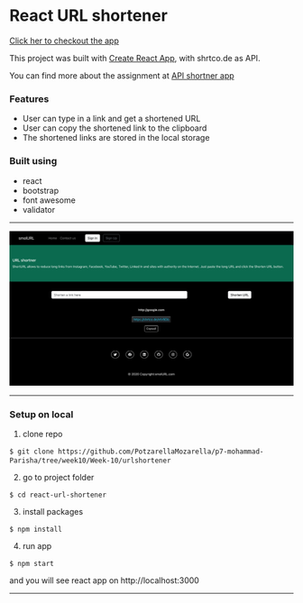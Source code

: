 # React URL shortener

[Click her to checkout the app](https://smolurlshortener.netlify.app/)

This project was built with [Create React App](https://github.com/facebook/create-react-app), with shrtco.de as API.

You can find more about the assignment at [API shortner app](https://pestotech.teachable.com/courses/1911069/lectures/43351654) 

### Features
* User can type in a link and get a shortened URL
* User can copy the shortened link to the clipboard
* The shortened links are stored in the local storage

### Built using
* react
* bootstrap
* font awesome
* validator


***
![Homepage](Images/smolURL_screenshot.png)
***

### Setup on local
1. clone repo
```
$ git clone https://github.com/PotzarellaMozarella/p7-mohammad-Parisha/tree/week10/Week-10/urlshortener
```
2. go to project folder
```
$ cd react-url-shortener
```
3. install packages
```
$ npm install
```
4. run app
```
$ npm start
```

and you will see react app on http://localhost:3000

***
